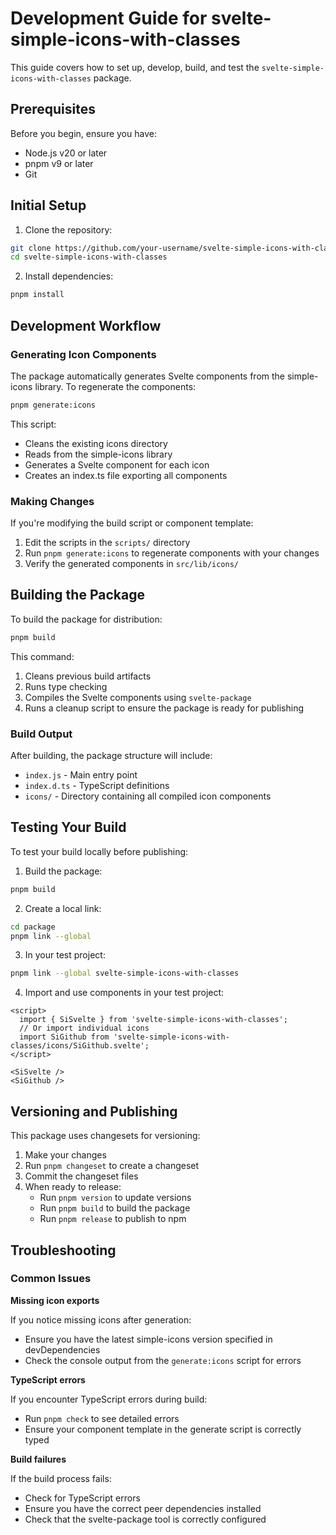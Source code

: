 # Development Guide for svelte-simple-icons-with-classes

This guide covers how to set up, develop, build, and test the `svelte-simple-icons-with-classes` package.

## Prerequisites

Before you begin, ensure you have:

- Node.js v20 or later
- pnpm v9 or later
- Git

## Initial Setup

1. Clone the repository:

```bash
git clone https://github.com/your-username/svelte-simple-icons-with-classes.git
cd svelte-simple-icons-with-classes
```

2. Install dependencies:

```bash
pnpm install
```

## Development Workflow

### Generating Icon Components

The package automatically generates Svelte components from the simple-icons library. To regenerate the components:

```bash
pnpm generate:icons
```

This script:
- Cleans the existing icons directory
- Reads from the simple-icons library
- Generates a Svelte component for each icon
- Creates an index.ts file exporting all components

### Making Changes

If you're modifying the build script or component template:

1. Edit the scripts in the `scripts/` directory
2. Run `pnpm generate:icons` to regenerate components with your changes
3. Verify the generated components in `src/lib/icons/`

## Building the Package

To build the package for distribution:

```bash
pnpm build
```

This command:
1. Cleans previous build artifacts
2. Runs type checking
3. Compiles the Svelte components using `svelte-package`
4. Runs a cleanup script to ensure the package is ready for publishing

### Build Output

After building, the package structure will include:

- `index.js` - Main entry point
- `index.d.ts` - TypeScript definitions
- `icons/` - Directory containing all compiled icon components

## Testing Your Build

To test your build locally before publishing:

1. Build the package:

```bash
pnpm build
```

2. Create a local link:

```bash
cd package
pnpm link --global
```

3. In your test project:

```bash
pnpm link --global svelte-simple-icons-with-classes
```

4. Import and use components in your test project:

```svelte
<script>
  import { SiSvelte } from 'svelte-simple-icons-with-classes';
  // Or import individual icons
  import SiGithub from 'svelte-simple-icons-with-classes/icons/SiGithub.svelte';
</script>

<SiSvelte />
<SiGithub />
```

## Versioning and Publishing

This package uses changesets for versioning:

1. Make your changes
2. Run `pnpm changeset` to create a changeset
3. Commit the changeset files
4. When ready to release:
   - Run `pnpm version` to update versions
   - Run `pnpm build` to build the package
   - Run `pnpm release` to publish to npm

## Troubleshooting

### Common Issues

**Missing icon exports**

If you notice missing icons after generation:
- Ensure you have the latest simple-icons version specified in devDependencies
- Check the console output from the `generate:icons` script for errors

**TypeScript errors**

If you encounter TypeScript errors during build:
- Run `pnpm check` to see detailed errors
- Ensure your component template in the generate script is correctly typed

**Build failures**

If the build process fails:
- Check for TypeScript errors
- Ensure you have the correct peer dependencies installed
- Check that the svelte-package tool is correctly configured